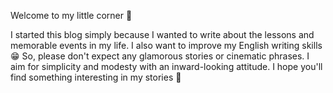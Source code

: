 Welcome to my little corner 💫

I started this blog simply because I wanted to write about the lessons and memorable events in my life. I also want to improve my English writing skills 😁 So, please don't expect any glamorous stories or cinematic phrases. I aim for simplicity and modesty with an inward-looking attitude. I hope you'll find something interesting in my stories 💛
